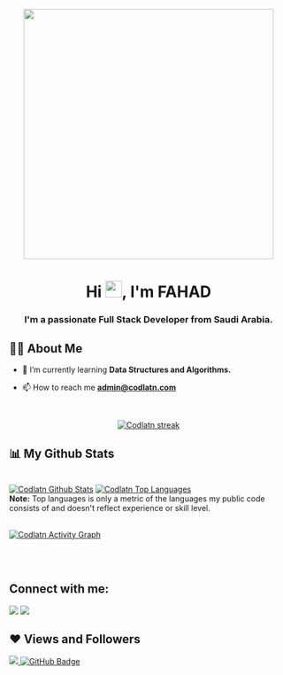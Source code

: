 <p align="center"><img width="452px" height="auto" src="https://user-images.githubusercontent.com/99600185/167240241-13862dfd-2ba6-43f9-8ce3-98d95db4fe83.png" height="220px"/></p>

<h1 align="center">Hi <img src="https://raw.githubusercontent.com/MartinHeinz/MartinHeinz/master/wave.gif" width="30px">, I'm FAHAD</h1>
<h3 align="center">I'm a passionate Full Stack Developer from Saudi Arabia.</h3>


## 🙋‍♂️ About Me
 


 
- 🌱 I’m currently learning **Data Structures and Algorithms.**

- 📫 How to reach me **admin@codlatn.com**
 
 <br/>

<p align="center">
    <a href="https://github.com/Codlatn/github-readme-streak-stats">
        <img title="🔥 Get streak stats for your profile at git.io/streak-stats" alt="Codlatn streak" src="https://github-readme-streak-stats.herokuapp.com/?user=Codlatn&theme=black-ice&hide_border=true&stroke=0000&background=060A0CD0"/>
    </a>
</p>

## 📊 My Github Stats

  <br/>
    <a href="https://github.com/Codlatn/github-readme-stats"><img alt="Codlatn Github Stats" src="https://github-readme-stats.vercel.app/api?username=Codlatn&show_icons=true&count_private=true&theme=react&hide_border=true&bg_color=0D1117" /></a>
  <a href="https://github.com/Codlatn/github-readme-stats"><img alt="Codlatn Top Languages" src="https://github-readme-stats.vercel.app/api/top-langs/?username=Codlatn&langs_count=8&count_private=true&layout=compact&theme=react&hide_border=true&bg_color=0D1117" /></a>
  <br/>
  <b>Note:</b> Top languages is only a metric of the languages my public code consists of and doesn't reflect experience or skill level.


<br/>
<br/>

<a href="https://github.com/Codlatn/github-readme-activity-graph"><img alt="Codlatn Activity Graph" src="https://activity-graph.herokuapp.com/graph?username=Codlatn&bg_color=0D1117&color=5BCDEC&line=5BCDEC&point=FFFFFF&hide_border=true" /></a>

<br/>
<br/>

## Connect with me:
<p align="left">

 <a href = "https://twitter.com/FahadDev2"><img src="https://img.icons8.com/fluent/48/000000/twitter.png"/></a>
 <a href = "https://www.youtube.com/channel/UCuaQX-_wmDjHj1-hOQMtagg"><img src="https://img.icons8.com/color/48/000000/youtube-play.png"/></a>

</p>

## ❤ Views and Followers
<a href="https://github.com/Meghna-DAS/github-profile-views-counter">
    <img src="https://komarev.com/ghpvc/?username=Codlatn">
</a>
<a href="https://github.com/Codlatn?tab=followers"><img src="https://img.shields.io/github/followers/Codlatn?label=Followers&style=social" alt="GitHub Badge"></a>
